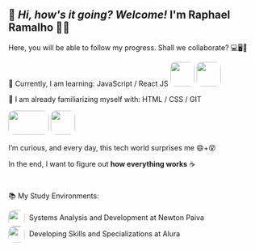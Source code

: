 ## 👋 _Hi, how's it going? Welcome!_ I'm Raphael Ramalho 👨‍💻
Here, you will be able to follow my progress. Shall we collaborate? 💻🖥️📱

  
🌱 Currently, I am learning: JavaScript / React JS
<img src="https://upload.wikimedia.org/wikipedia/commons/thumb/9/99/Unofficial_JavaScript_logo_2.svg/512px-Unofficial_JavaScript_logo_2.svg.png" style="width:3rem;height:3rem;border-radius:10px;" /> <img src="https://static-00.iconduck.com/assets.00/react-icon-2048x2048-o8k3ymqa.png" style="width:3rem;height:3rem;border-radius:10px;" />



  
👀 I am already familiarizing myself with: HTML / CSS / GIT

<img src="https://i0.wp.com/www.onlinecultus.com/wp-content/uploads/2022/04/109275-html-css-bootstrap-3-project-a-static-website.jpg?resize=480%2C270&ssl=1" style="width:5rem;height:3rem;border-radius:10px;"/> <img src="https://www.stickersdevs.com.br/wp-content/uploads/2015/03/git-stickers-adesivo-600x600.png" style="width:3rem;height:3rem;border-radius:10px;" />

  


  I’m curious, and every day, this tech world surprises me 😄+😵
  
  In the end, I want to figure out <strong>how everything works</strong> ☕ 

<h1> </h1>

:books: My Study Environments:


<div>
  <img src="https://imgs.search.brave.com/usUZ4Sr3gCKVgZQQMhyl6cftYFA5Av8YT6zcl4o3kWI/rs:fit:500:0:0:0/g:ce/aHR0cHM6Ly9hdHRh/Y2htZW50cy5ndXB5/LmlvL3Byb2R1Y3Rp/b24vY29tcGFuaWVz/LzE5NjcyL2NhcmVl/ci80ODY4NS9pbWFn/ZXMvMjAyMi0wMi0x/MV8xMi0zN19sb2dv/LnBuZw" style="width:2rem;height:2rem;border-radius:10px; vertical-align:middle; margin-right:5px;">
  Systems Analysis and Development at Newton Paiva
</div>

<div>
  <img src="https://imgs.search.brave.com/y_cJBUXIjZMr92KHAlpqIpanamAEOsZVpYbaMO08ueA/rs:fit:500:0:0:0/g:ce/aHR0cHM6Ly9ibG9n/LmIyYnN0YWNrLmNv/bS5ici93cC1jb250/ZW50L3VwbG9hZHMv/MjAyMS8wNi9jaGFu/bmVsczRfcHJvZmls/ZS0zMDB4MzAwLmpw/ZWc" style="width:2rem;height:2rem; border-radius:10px; vertical-align:middle; margin-right:5px;">
  Developing Skills and Specializations at Alura
</div>
